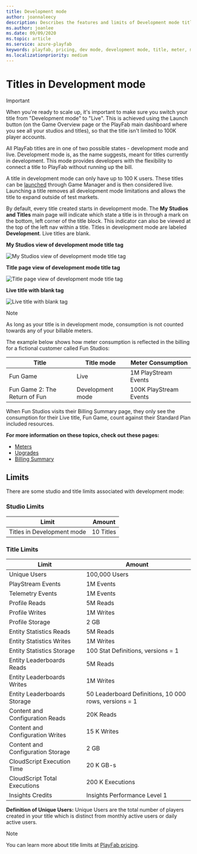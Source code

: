 ```yaml
---
title: Development mode
author: joannaleecy
description: Describes the features and limits of Development mode titles.
ms.author: joanlee
ms.date: 09/09/2020
ms.topic: article
ms.service: azure-playfab
keywords: playfab, pricing, dev mode, development mode, title, meter, meters
ms.localizationpriority: medium
---
```


# Titles in Development mode

> [!IMPORTANT]
> When you're ready to scale up, it's important to make sure you switch your title from "Development mode" to "Live". This is achieved using the Launch button (on the Game Overview page or the PlayFab main dashboard where you see all your studios and titles), so that the title isn't limited to 100K player accounts.

All PlayFab titles are in one of two possible states - development mode and live. Development mode is, as the name suggests, meant for titles currently in development. This mode provides developers with the flexibility to connect a title to PlayFab without running up the bill.

A title in development mode can only have up to 100 K users. These titles can be [launched](../pricing/account-upgrades.md) through Game Manager and is then considered live. Launching a title removes all development mode limitations and allows the title to expand outside of test markets.

By default, every title created starts in development mode. The **My Studios and Titles** main page will indicate which state a title is in through a mark on the bottom, left corner of the title block. This indicator can also be viewed at the top of the left nav within a title. Titles in development mode are labeled **Development**. Live titles are blank.

**My Studios view of development mode title tag**

![My Studios view of development mode title tag](pricingV2-media/development-mode-title-tag.png "My Studios view of development mode title tag")

**Title page view of development mode title tag**

![Title page view of development mode title tag](pricingV2-media/dev-mode-title-tag-titlePage.png "Title page view of development mode title tag")

**Live title with blank tag**

![Live title with blank tag](pricingV2-media/live-mode-title.png "Live title with blank tag")

> [!NOTE]
> As long as your title is in development mode, consumption is not counted towards any of your billable meters.

The example below shows how meter consumption is reflected in the billing for a fictional customer called Fun Studios:

| Title | Title mode | Meter Consumption |
| --- | --- | --- |
| Fun Game | Live | 1M PlayStream Events |
| Fun Game 2: The Return of Fun | Development mode | 100K PlayStream Events

When Fun Studios visits their Billing Summary page, they only see the consumption for their Live title, Fun Game, count against their Standard Plan included resources.

**For more information on these topics, check out these pages:**
 - [Meters](../pricing/Meters/meters.md)
 - [Upgrades](../pricing/account-upgrades.md)
 - [Billing Summary](../pricing/billingDetails.md)

## Limits
There are some studio and title limits associated with development mode:

### Studio Limits
| Limit | Amount |
| --- | --- |
| Titles in Development mode | 10 Titles |

### Title Limits
| Limit | Amount |
| --- | --- |
| Unique Users | 100,000 Users |
| PlayStream Events | 1M Events |
| Telemetry Events | 1M Events |
| Profile Reads | 5M Reads |
| Profile Writes | 1M Writes |
| Profile Storage | 2 GB |
| Entity Statistics Reads | 5M Reads |
| Entity Statistics Writes | 1M Writes |
| Entity Statistics Storage | 100 Stat Definitions, versions = 1 |
| Entity Leaderboards Reads | 5M Reads |
| Entity Leaderboards Writes | 1M Writes |
| Entity Leaderboards Storage | 50 Leaderboard Definitions, 10 000 rows, versions = 1 |
| Content and Configuration Reads | 20K Reads |
| Content and Configuration Writes | 15 K Writes |
| Content and Configuration Storage | 2 GB |
| CloudScript Execution Time | 20 K GB-s |
| CloudScript Total Executions | 200 K Executions |
| Insights Credits | Insights Performance Level 1 |

**Definition of Unique Users:**
Unique Users are the total number of players created in your title which is distinct from monthly active users or daily active users.

> [!NOTE]
> You can learn more about title limits at [PlayFab pricing](https://www.playfab.com/pricing).
